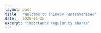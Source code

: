 ```yaml
---
layout: post
title:  "Welcome to Chinmoy controversies"
date:   2020-06-25
excerpt: "importance regularity shares"
---
```

